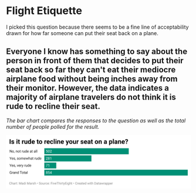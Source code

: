 # Flight Etiquette

I picked this question because there seems to be a fine line of acceptability drawn for how far someone can put their seat back on a plane. 

## Everyone I know has something to say about the person in front of them that decides to put their seat back so far they can't eat their mediocre airplane food without being inches away from their monitor. However, the data indicates a majority of airplane travelers do not think it is rude to recline their seat. ##

*The bar chart compares the responses to the question as well as the total number of people polled for the result.* 

![This is a DataWrapper chart](rude-to-recline.png)

